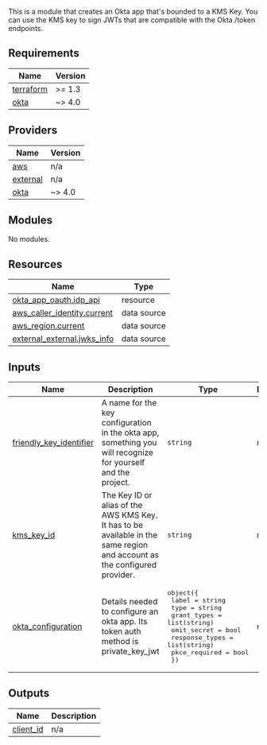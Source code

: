This is a module that creates an Okta app that's bounded to a KMS Key. You can use the KMS key to sign JWTs that are compatible with the Okta /token endpoints. 

<!-- START -->
## Requirements

| Name | Version |
|------|---------|
| <a name="requirement_terraform"></a> [terraform](#requirement\_terraform) | >= 1.3 |
| <a name="requirement_okta"></a> [okta](#requirement\_okta) | ~> 4.0 |

## Providers

| Name | Version |
|------|---------|
| <a name="provider_aws"></a> [aws](#provider\_aws) | n/a |
| <a name="provider_external"></a> [external](#provider\_external) | n/a |
| <a name="provider_okta"></a> [okta](#provider\_okta) | ~> 4.0 |

## Modules

No modules.

## Resources

| Name | Type |
|------|------|
| [okta_app_oauth.idp_api](https://registry.terraform.io/providers/okta/okta/latest/docs/resources/app_oauth) | resource |
| [aws_caller_identity.current](https://registry.terraform.io/providers/hashicorp/aws/latest/docs/data-sources/caller_identity) | data source |
| [aws_region.current](https://registry.terraform.io/providers/hashicorp/aws/latest/docs/data-sources/region) | data source |
| [external_external.jwks_info](https://registry.terraform.io/providers/hashicorp/external/latest/docs/data-sources/external) | data source |

## Inputs

| Name | Description | Type | Default | Required |
|------|-------------|------|---------|:--------:|
| <a name="input_friendly_key_identifier"></a> [friendly\_key\_identifier](#input\_friendly\_key\_identifier) | A name for the key configuration in the okta app, something you will recognize for yourself and the project. | `string` | n/a | yes |
| <a name="input_kms_key_id"></a> [kms\_key\_id](#input\_kms\_key\_id) | The Key ID or alias of the AWS KMS Key. It has to be available in the same region and account as the configured provider. | `string` | n/a | yes |
| <a name="input_okta_configuration"></a> [okta\_configuration](#input\_okta\_configuration) | Details needed to configure an okta app. Its token auth method is private\_key\_jwt | <pre>object({<br>    label          = string<br>    type           = string<br>    grant_types    = list(string)<br>    omit_secret    = bool<br>    response_types = list(string)<br>    pkce_required  = bool<br>  })</pre> | n/a | yes |

## Outputs

| Name | Description |
|------|-------------|
| <a name="output_client_id"></a> [client\_id](#output\_client\_id) | n/a |
<!-- END -->